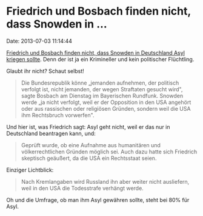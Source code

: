 Friedrich und Bosbach finden nicht, dass Snowden in \...
========================================================

Date: 2013-07-03 11:14:44

[Friedrich und Bosbach finden nicht, dass Snowden in Deutschland Asyl
kriegen
sollte](http://www.tagesspiegel.de/politik/scheiss-seo-immer/8434354.html).
Denn der ist ja ein Krimineller und kein politischer Flüchtling.

Glaubt ihr nicht? Schaut selbst!

> Die Bundesrepublik könne „jemanden aufnehmen, der politisch verfolgt
> ist, nicht jemanden, der wegen Straftaten gesucht wird", sagte Bosbach
> am Dienstag im Bayerischen Rundfunk. Snowden werde „ja nicht verfolgt,
> weil er der Opposition in den USA angehört oder aus rassischen oder
> religiösen Gründen, sondern weil die USA ihm Rechtsbruch vorwerfen".

Und hier ist, was Friedrich sagt: Asyl geht nicht, weil er das nur in
Deutschland beantragen kann, und:

> Geprüft wurde, ob eine Aufnahme aus humanitären und völkerrechtlichen
> Gründen möglich sei. Auch dazu hatte sich Friedrich skeptisch
> geäußert, da die USA ein Rechtsstaat seien.

Einziger Lichtblick:

> Nach Kremlangaben wird Russland ihn aber weiter nicht ausliefern, weil
> in den USA die Todesstrafe verhängt werde.

Oh und die Umfrage, ob man ihm Asyl gewähren sollte, steht bei 80% für
Asyl.
